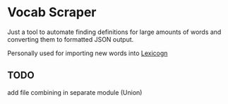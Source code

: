 # Vocab Scraper

Just a tool to automate finding definitions for large amounts of words and converting them to formatted JSON output.

Personally used for importing new words into [Lexicogn](https://github.com/evad1n/lexicogn)

## TODO

add file combining in separate module (Union)